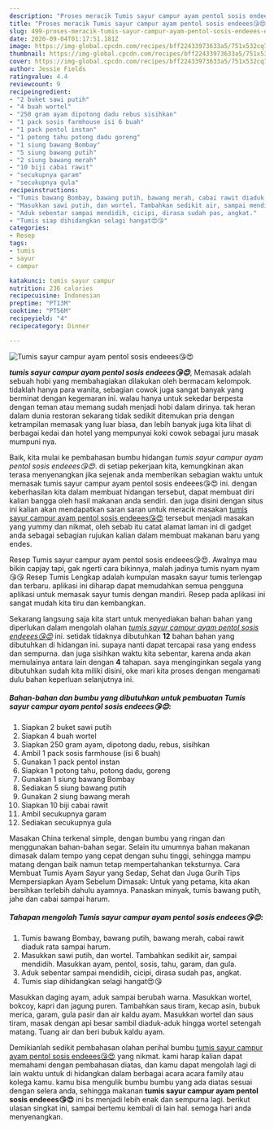 ```yaml
---
description: "Proses meracik Tumis sayur campur ayam pentol sosis endeees😘😍, Enak Banget"
title: "Proses meracik Tumis sayur campur ayam pentol sosis endeees😘😍, Enak Banget"
slug: 499-proses-meracik-tumis-sayur-campur-ayam-pentol-sosis-endeees-enak-banget
date: 2020-09-04T01:17:51.181Z
image: https://img-global.cpcdn.com/recipes/bff22433973633a5/751x532cq70/tumis-sayur-campur-ayam-pentol-sosis-endeees😘😍-foto-resep-utama.jpg
thumbnail: https://img-global.cpcdn.com/recipes/bff22433973633a5/751x532cq70/tumis-sayur-campur-ayam-pentol-sosis-endeees😘😍-foto-resep-utama.jpg
cover: https://img-global.cpcdn.com/recipes/bff22433973633a5/751x532cq70/tumis-sayur-campur-ayam-pentol-sosis-endeees😘😍-foto-resep-utama.jpg
author: Jessie Fields
ratingvalue: 4.4
reviewcount: 9
recipeingredient:
- "2 buket sawi putih"
- "4 buah wortel"
- "250 gram ayam dipotong dadu rebus sisihkan"
- "1 pack sosis farmhouse isi 6 buah"
- "1 pack pentol instan"
- "1 potong tahu potong dadu goreng"
- "1 siung bawang Bombay"
- "5 siung bawang putih"
- "2 siung bawang merah"
- "10 biji cabai rawit"
- "secukupnya garam"
- "secukupnya gula"
recipeinstructions:
- "Tumis bawang Bombay, bawang putih, bawang merah, cabai rawit diaduk rata sampai harum."
- "Masukkan sawi putih, dan wortel. Tambahkan sedikit air, sampai mendidih. Masukkan ayam, pentol, sosis, tahu, garam, dan gula."
- "Aduk sebentar sampai mendidih, cicipi, dirasa sudah pas, angkat."
- "Tumis siap dihidangkan selagi hangat😍😘"
categories:
- Resep
tags:
- tumis
- sayur
- campur

katakunci: tumis sayur campur 
nutrition: 236 calories
recipecuisine: Indonesian
preptime: "PT13M"
cooktime: "PT56M"
recipeyield: "4"
recipecategory: Dinner

---
```



![Tumis sayur campur ayam pentol sosis endeees😘😍](https://img-global.cpcdn.com/recipes/bff22433973633a5/751x532cq70/tumis-sayur-campur-ayam-pentol-sosis-endeees😘😍-foto-resep-utama.jpg)

<b><i>tumis sayur campur ayam pentol sosis endeees😘😍</i></b>, Memasak adalah sebuah hobi yang membahagiakan dilakukan oleh bermacam kelompok. tidaklah hanya para wanita, sebagian cowok juga sangat banyak yang berminat dengan kegemaran ini. walau hanya untuk sekedar berpesta dengan teman atau memang sudah menjadi hobi dalam dirinya. tak heran dalam dunia restoran sekarang tidak sedikit ditemukan pria dengan ketrampilan memasak yang luar biasa, dan lebih banyak juga kita lihat di berbagai kedai dan hotel yang mempunyai koki cowok sebagai juru masak mumpuni nya.

Baik, kita mulai ke pembahasan bumbu hidangan <i>tumis sayur campur ayam pentol sosis endeees😘😍</i>. di setiap pekerjaan kita, kemungkinan akan terasa menyenangkan jika sejenak anda memberikan sebagian waktu untuk memasak tumis sayur campur ayam pentol sosis endeees😘😍 ini. dengan keberhasilan kita dalam membuat hidangan tersebut, dapat membuat diri kalian bangga oleh hasil makanan anda sendiri. dan juga disini dengan situs ini kalian akan mendapatkan saran saran untuk meracik masakan <u>tumis sayur campur ayam pentol sosis endeees😘😍</u> tersebut menjadi masakan yang yummy dan nikmat, oleh sebab itu catat alamat laman ini di gadget anda sebagai sebagian rujukan kalian dalam membuat makanan baru yang endes.

Resep Tumis sayur campur ayam pentol sosis endeees😘😍. Awalnya mau bikin capjay tapi, gak ngerti cara bikinnya, malah jadinya tumis nyam nyam😘😘 Resep Tumis Lengkap adalah kumpulan masakn sayur tumis terlengap dan terbaru. aplikasi ini diharap dapat memudahkan semua pengguna aplikasi untuk memasak sayur tumis dengan mandiri. Resep pada aplikasi ini sangat mudah kita tiru dan kembangkan.


Sekarang langsung saja kita start untuk menyediakan bahan bahan yang diperlukan dalam mengolah olahan <u><i>tumis sayur campur ayam pentol sosis endeees😘😍</i></u> ini. setidak tidaknya dibutuhkan <b>12</b> bahan bahan yang dibutuhkan di hidangan ini. supaya nanti dapat tercapai rasa yang endess dan sempurna. dan juga sisihkan waktu kita sebentar, karena anda akan memulainya antara lain dengan <b>4</b> tahapan. saya menginginkan segala yang dibutuhkan sudah kita miliki disini, oke mari kita proses dengan mengamati dulu bahan keperluan selanjutnya ini.

<!--inarticleads1-->

##### Bahan-bahan dan bumbu yang dibutuhkan untuk pembuatan Tumis sayur campur ayam pentol sosis endeees😘😍:

1. Siapkan 2 buket sawi putih
1. Siapkan 4 buah wortel
1. Siapkan 250 gram ayam, dipotong dadu, rebus, sisihkan
1. Ambil 1 pack sosis farmhouse (isi 6 buah)
1. Gunakan 1 pack pentol instan
1. Siapkan 1 potong tahu, potong dadu, goreng
1. Gunakan 1 siung bawang Bombay
1. Sediakan 5 siung bawang putih
1. Gunakan 2 siung bawang merah
1. Siapkan 10 biji cabai rawit
1. Ambil secukupnya garam
1. Sediakan secukupnya gula


Masakan China terkenal simple, dengan bumbu yang ringan dan menggunakan bahan-bahan segar. Selain itu umumnya bahan makanan dimasak dalam tempo yang cepat dengan suhu tinggi, sehingga mampu matang dengan baik namun tetap mempertahankan teksturnya. Cara Membuat Tumis Ayam Sayur yang Sedap, Sehat dan Juga Gurih Tips Mempersiapkan Ayam Sebelum Dimasak: Untuk yang petama, kita akan bersihkan terlebih dahulu ayamnya. Panaskan minyak, tumis bawang putih, jahe dan cabai sampai harum. 

<!--inarticleads2-->

##### Tahapan mengolah Tumis sayur campur ayam pentol sosis endeees😘😍:

1. Tumis bawang Bombay, bawang putih, bawang merah, cabai rawit diaduk rata sampai harum.
1. Masukkan sawi putih, dan wortel. Tambahkan sedikit air, sampai mendidih. Masukkan ayam, pentol, sosis, tahu, garam, dan gula.
1. Aduk sebentar sampai mendidih, cicipi, dirasa sudah pas, angkat.
1. Tumis siap dihidangkan selagi hangat😍😘


Masukkan daging ayam, aduk sampai berubah warna. Masukkan wortel, bokcoy, kapri dan jagung puren. Tambahkan saus tiram, kecap asin, bubuk merica, garam, gula pasir dan air kaldu ayam. Masukkan wortel dan saus tiram, masak dengan api besar sambil diaduk-aduk hingga wortel setengah matang. Tuang air dan beri bubuk kaldu ayam. 

Demikianlah sedikit pembahasan olahan perihal bumbu <u>tumis sayur campur ayam pentol sosis endeees😘😍</u> yang nikmat. kami harap kalian dapat memahami dengan pembahasan diatas, dan kamu dapat mengolah lagi di lain waktu untuk di hidangkan dalam berbagai acara acara family atau kolega kamu. kamu bisa mengulik bumbu bumbu yang ada diatas sesuai dengan selera anda, sehingga makanan <b>tumis sayur campur ayam pentol sosis endeees😘😍</b> ini bs menjadi lebih enak dan sempurna lagi. berikut ulasan singkat ini, sampai bertemu kembali di lain hal. semoga hari anda menyenangkan.
